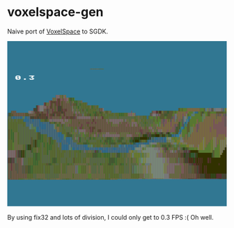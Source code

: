 # voxelspace-gen

Naive port of [VoxelSpace](https://github.com/s-macke/VoxelSpace/) to SGDK.

![screenshot](./screenshot.png "screenshot")

By using fix32 and lots of division, I could only get to 0.3 FPS :(
Oh well.
